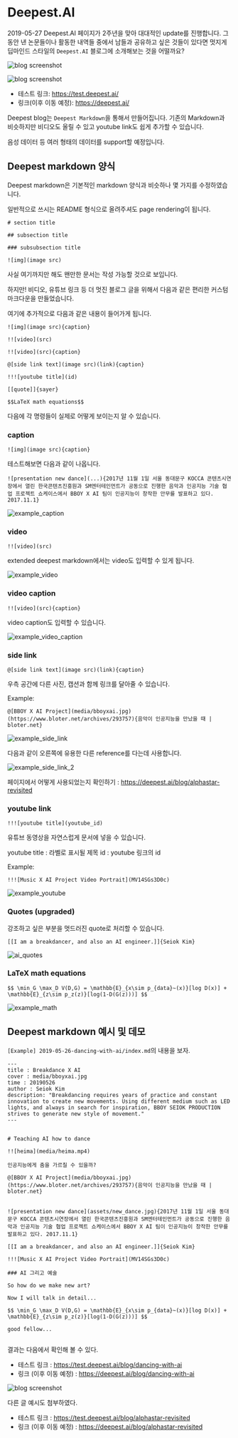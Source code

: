 # Deepest.AI

2019-05-27 Deepest.AI 페이지가 2주년을 맞아 대대적인 update를 진행합니다. 그동안 낸 논문들이나 활동한 내역들 중에서 남들과 공유하고 싶은 것들이 있다면 멋지게 딥마인드 스타일의 `Deepest.AI` 블로그에 소개해보는 것을 어떨까요?

![blog screenshot](assets/deepest.1280x720.jpg)

![blog screenshot](assets/blog_screenshot.1280x720.jpg)


* 테스트 링크: https://test.deepest.ai/
* 링크(이후 이동 예정): https://deepest.ai/

Deepest blog는 `Deepest Markdown`을 통해서 만들어집니다. 기존의 Markdown과 비슷하지만 비디오도 올릴 수 있고 youtube link도 쉽게 추가할 수 있습니다.

음성 데이터 등 여러 형태의 데이터를 support할 예정입니다.


## Deepest markdown 양식

Deepest markdown은 기본적인 markdown 양식과 비슷하나 몇 가지를 수정하였습니다.


일반적으로 쓰시는 README 형식으로 올려주셔도 page rendering이 됩니다.

```
# section title

## subsection title

### subsubsection title

![img](image src)

```

사실 여기까지만 해도 왠만한 문서는 작성 가능할 것으로 보입니다.

하지만! 비디오, 유튜브 링크 등 더 멋진 블로그 글을 위해서 다음과 같은 편리한 커스텀 마크다운을 만들었습니다.

여기에 추가적으로 다음과 같은 내용이 들어가게 됩니다.

```
![img](image src){caption}

!![video](src)

!![video](src){caption}

@[side link text](image src)(link){caption}

!!![youtube title](id)

[[quote]]{sayer}

$$LaTeX math equations$$

```

다음에 각 명령들이 실제로 어떻게 보이는지 알 수 있습니다. 

### caption

```
![img](image src){caption}

```

테스트해보면 다음과 같이 나옵니다.

```
![presentation new dance](...){2017년 11월 1일 서울 동대문구 KOCCA 콘텐츠시연장에서 열린 한국콘텐츠진흥원과 SM엔터테인먼트가 공동으로 진행한 음악과 인공지능 기술 협업 프로젝트 쇼케이스에서 BBOY X AI 팀이 인공지능이 창작한 안무를 발표하고 있다. 2017.11.1}
```

![example_caption](assets/example_caption.jpg)


### video

```
!![video](src)
```
extended deepest markdown에서는 video도 입력할 수 있게 됩니다. 

![example_video](assets/example_video.jpg)

### video caption

```
!![video](src){caption}
```

video caption도 입력할 수 있습니다. 

![example_video_caption](assets/example_video_caption.jpg)


### side link

```
@[side link text](image src)(link){caption}
```

우측 공간에 다른 사진, 캡션과 함께 링크를 달아줄 수 있습니다.

Example:
```
@[BBOY X AI Project](media/bboyxai.jpg)(https://www.bloter.net/archives/293757){음악이 인공지능을 만났을 때 | bloter.net}
```

![example_side_link](assets/example_side_link.jpg)

다음과 같이 오른쪽에 유용한 다른 reference를 다는데 사용합니다.

![example_side_link_2](assets/example_side_link_2.jpg)

페이지에서 어떻게 사용되었는지 확인하기 : https://deepest.ai/blog/alphastar-revisited


### youtube link

```
!!![youtube title](youtube_id)
```

유튜브 동영상을 자연스럽게 문서에 넣을 수 있습니다. 

youtube title : 라벨로 표시될 제목
id : youtube 링크의 id

Example:

```
!!![Music X AI Project Video Portrait](MV14SGs3D0c)
```

![example_youtube](assets/example_youtube.jpg)

### Quotes (upgraded)

강조하고 싶은 부분을 멋드러진 quote로 처리할 수 있습니다.

```
[[I am a breakdancer, and also an AI engineer.]]{Seiok Kim}
```

![ai_quotes](assets/ai_quotes.png)

### LaTeX math equations

```
$$ \min_G \max_D V(D,G) = \mathbb{E}_{x\sim p_{data}~(x)}[log D(x)] + \mathbb{E}_{z\sim p_z(z)}[log(1-D(G(z)))] $$
```

![example_math](assets/goodfellow.jpg)


## Deepest markdown 예시 및 데모

`[Example] 2019-05-26-dancing-with-ai/index.md`의 내용을 보자.

```
---
title : Breakdance X AI
cover : media/bboyxai.jpg
time : 20190526
author : Seiok Kim
description: "Breakdancing requires years of practice and constant innovation to create new movements. Using different medium such as LED lights, and always in search for inspiration, BBOY SEIOK PRODUCTION strives to generate new style of movement."
---


# Teaching AI how to dance

!![heima](media/heima.mp4)

인공지능에게 춤을 가르칠 수 있을까?

@[BBOY X AI Project](media/bboyxai.jpg)(https://www.bloter.net/archives/293757){음악이 인공지능을 만났을 때 | bloter.net}


![presentation new dance](assets/new_dance.jpg){2017년 11월 1일 서울 동대문구 KOCCA 콘텐츠시연장에서 열린 한국콘텐츠진흥원과 SM엔터테인먼트가 공동으로 진행한 음악과 인공지능 기술 협업 프로젝트 쇼케이스에서 BBOY X AI 팀이 인공지능이 창작한 안무를 발표하고 있다. 2017.11.1}

[[I am a breakdancer, and also an AI engineer.]]{Seiok Kim}

!!![Music X AI Project Video Portrait](MV14SGs3D0c)

### AI 그리고 예술

So how do we make new art?

Now I will talk in detail...

$$ \min_G \max_D V(D,G) = \mathbb{E}_{x\sim p_{data}~(x)}[log D(x)] + \mathbb{E}_{z\sim p_z(z)}[log(1-D(G(z)))] $$

good fellow...


```

결과는 다음에서 확인해 볼 수 있다.

* 테스트 링크 : https://test.deepest.ai/blog/dancing-with-ai
* 링크 (이후 이동 예정) : https://deepest.ai/blog/dancing-with-ai

![blog screenshot](assets/blog_screenshot.1280x720.jpg)

다른 글 예시도 첨부하였다.

* 테스트 링크 : https://test.deepest.ai/blog/alphastar-revisited
* 링크 (이후 이동 예정) : https://deepest.ai/blog/alphastar-revisited